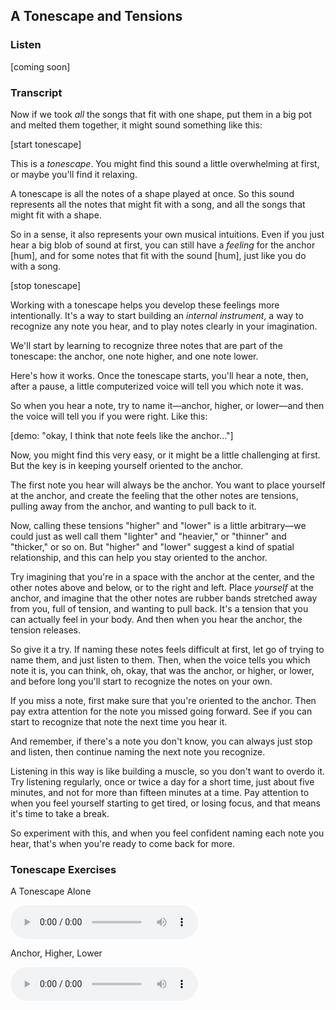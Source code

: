 ## A Tonescape and Tensions



### Listen



[coming soon]



### Transcript

Now if we took *all* the songs that fit with one shape, put them in a big pot and melted them together, it might sound something like this:

[start tonescape]

This is a *tonescape*. You might find this sound a little overwhelming at first, or maybe you'll find it relaxing.

A tonescape is all the notes of a shape played at once. So this sound represents all the notes that might fit with a song, and all the songs that might fit with a shape.

So in a sense, it also represents your own musical intuitions. Even if you just hear a big blob of sound at first, you can still have a *feeling* for the anchor [hum], and for some notes that fit with the sound [hum], just like you do with a song.

[stop tonescape]

Working with a tonescape helps you develop these feelings more intentionally. It's a way to start building an *internal instrument*, a way to recognize any note you hear, and to play notes clearly in your imagination.

We'll start by learning to recognize three notes that are part of the tonescape: the anchor, one note higher, and one note lower.

Here's how it works. Once the tonescape starts, you'll hear a note, then, after a pause, a little computerized voice will tell you which note it was. 

So when you hear a note, try to name it&mdash;anchor, higher, or lower&mdash;and then the voice will tell you if you were right. Like this:

 [demo: "okay, I think that note feels like the anchor..."] 

Now, you might find this very easy, or it might be a little challenging at first. But the key is in keeping yourself oriented to the anchor. 

The first note you hear will always be the anchor. You want to place yourself at the anchor, and create the feeling that the other notes are tensions, pulling away from the anchor, and wanting to pull back to it.

Now, calling these tensions "higher" and "lower" is a little arbitrary&mdash;we could just as well call them "lighter" and "heavier," or "thinner" and "thicker," or so on. But "higher" and "lower" suggest a kind of spatial relationship, and this can help you stay oriented to the anchor.

Try imagining that you're in a space with the anchor at the center, and the other notes above and below, or to the right and left. Place *yourself* at the anchor, and imagine that the other notes are rubber bands stretched away from you, full of tension, and wanting to pull back. It's a tension that you can actually feel in your body. And then when you hear the anchor, the tension releases.

So give it a try. If naming these notes feels difficult at first, let go of trying to name them, and just listen to them. Then, when the voice tells you which note it is, you can think, oh, okay, that was the anchor, or higher, or lower, and before long you'll start to recognize the notes on your own.

If you miss a note, first make sure that you're oriented to the anchor. Then pay extra attention for the note you missed going forward. See if you can start to recognize that note the next time you hear it. 

And remember, if there's a note you don't know, you can always just stop and listen, then continue naming the next note you recognize.

Listening in this way is like building a muscle, so you don't want to overdo it. Try listening regularly, once or twice a day for a short time, just about five minutes, and not for more than fifteen minutes at a time. Pay attention to when you feel yourself starting to get tired, or losing focus, and that means it's time to take a break.

So experiment with this, and when you feel confident naming each note you hear, that's when you're ready to come back for more.



### Tonescape Exercises

A Tonescape Alone

<audio
    controls
    src="../media/tonescapes_0.mp3">
        <a href="../media/tonescapes_0.mp3"></a>
</audio>


Anchor, Higher, Lower

<audio
    controls
    src="../media/tonescapes_1.mp3">
        <a href="../media/tonescapes_1.mp3"></a>
</audio>
